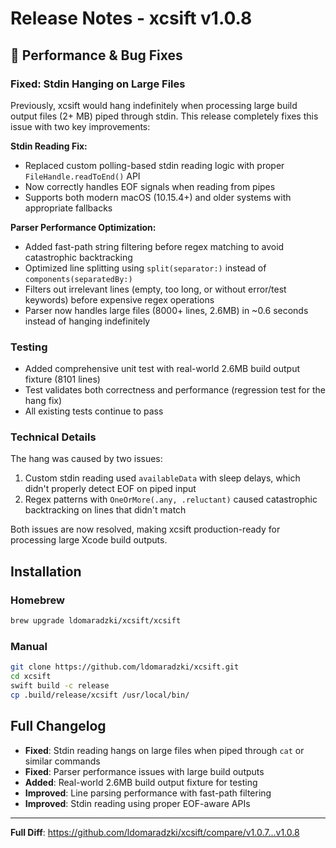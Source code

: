 # Release Notes - xcsift v1.0.8

## 🚀 Performance & Bug Fixes

### Fixed: Stdin Hanging on Large Files
Previously, xcsift would hang indefinitely when processing large build output files (2+ MB) piped through stdin. This release completely fixes this issue with two key improvements:

**Stdin Reading Fix:**
- Replaced custom polling-based stdin reading logic with proper `FileHandle.readToEnd()` API
- Now correctly handles EOF signals when reading from pipes
- Supports both modern macOS (10.15.4+) and older systems with appropriate fallbacks

**Parser Performance Optimization:**
- Added fast-path string filtering before regex matching to avoid catastrophic backtracking
- Optimized line splitting using `split(separator:)` instead of `components(separatedBy:)`
- Filters out irrelevant lines (empty, too long, or without error/test keywords) before expensive regex operations
- Parser now handles large files (8000+ lines, 2.6MB) in ~0.6 seconds instead of hanging indefinitely

### Testing
- Added comprehensive unit test with real-world 2.6MB build output fixture (8101 lines)
- Test validates both correctness and performance (regression test for the hang fix)
- All existing tests continue to pass

### Technical Details
The hang was caused by two issues:
1. Custom stdin reading used `availableData` with sleep delays, which didn't properly detect EOF on piped input
2. Regex patterns with `OneOrMore(.any, .reluctant)` caused catastrophic backtracking on lines that didn't match

Both issues are now resolved, making xcsift production-ready for processing large Xcode build outputs.

## Installation

### Homebrew
```bash
brew upgrade ldomaradzki/xcsift/xcsift
```

### Manual
```bash
git clone https://github.com/ldomaradzki/xcsift.git
cd xcsift
swift build -c release
cp .build/release/xcsift /usr/local/bin/
```

## Full Changelog
- **Fixed**: Stdin reading hangs on large files when piped through `cat` or similar commands
- **Fixed**: Parser performance issues with large build outputs
- **Added**: Real-world 2.6MB build output fixture for testing
- **Improved**: Line parsing performance with fast-path filtering
- **Improved**: Stdin reading using proper EOF-aware APIs

---

**Full Diff**: https://github.com/ldomaradzki/xcsift/compare/v1.0.7...v1.0.8

